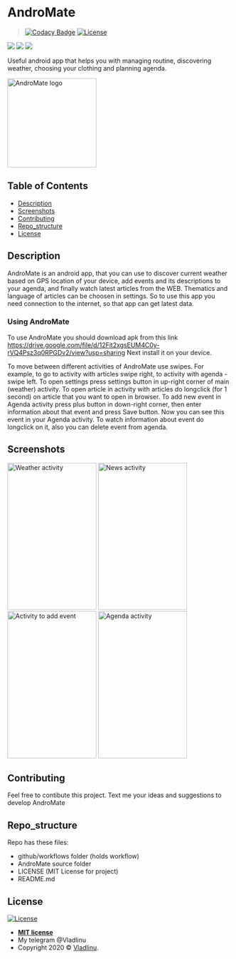 # AndroMate
> [![Codacy Badge](https://api.codacy.com/project/badge/Grade/94932aa5a35d4d3dbf011e6927a38400)](https://app.codacy.com/gh/vladlinu/AndroMate?utm_source=github.com&utm_medium=referral&utm_content=vladlinu/AndroMate&utm_campaign=Badge_Grade)
> [![License](http://img.shields.io/:license-mit-blue.svg?style=flat-square)](http://badges.mit-license.org)
<p>
<img src="https://img.shields.io/badge/Android-3DDC84?style=for-the-badge&logo=android&logoColor=white" />
<img src="https://img.shields.io/badge/Java-ED8B00?style=for-the-badge&logo=java&logoColor=white" />
<img src="https://img.shields.io/badge/SQLite-07405E?style=for-the-badge&logo=sqlite&logoColor=white"/>
</p>
Useful android app that helps you with managing routine, discovering weather, choosing your clothing and planning agenda. 

<p align="left">
  <img src="https://github.com/vladlinu/AndroMate/blob/experimental/AndroMate/images/AndroMate_logo.png" width="200" title="AndroMate logo">
</p>

## Table of Contents

-   [Description](#description)
-   [Screenshots](#screenshots)
-   [Contributing](#contributing)
-   [Repo_structure](#repo_structure)
-   [License](#license)

## Description

AndroMate is an android app, that you can use to discover current weather based on GPS location of your device, add events and its descriptions to your agenda, and finally watch latest articles from the WEB. Thematics and language of articles can be choosen in settings. So to use this app you need connection to the internet, so that app can get latest data.

### Using AndroMate

To use AndroMate you should download apk from this link https://drive.google.com/file/d/12Fit2xgsEUM4C0y-rVQ4Psz3q0RPGDv2/view?usp=sharing
Next install it on your device. 

To move between different activities of AndroMate use swipes. For example, to go to activity with articles swipe right, to activity with agenda - swipe left. To open settings press settings button in up-right corner of main (weather) activity. To open article in activity with articles do longclick (for 1 second) on article that you want to open in browser. To add new event in Agenda activity press plus button in down-right corner, then enter information about that event and press Save button. Now you can see this event in your Agenda activity. To watch information about event do longclick on it, also you can delete event from agenda.

## Screenshots

<p align="left">
  <img src="https://github.com/vladlinu/AndroMate/blob/experimental/AndroMate/images/Weather.png" height="330" width="200" title="Weather activity">
  <img src="https://github.com/vladlinu/AndroMate/blob/experimental/AndroMate/images/News.png" height="330" width="200" title="News activity">
  <img src="https://github.com/vladlinu/AndroMate/blob/experimental/AndroMate/images/Event.png" height="330" width="200" title="Activity to add event">
  <img src="https://github.com/vladlinu/AndroMate/blob/experimental/AndroMate/images/Agenda.png" height="330"  width="200" title="Agenda activity">
</p>

## Contributing

Feel free to contibute this project.
Text me your ideas and suggestions to develop AndroMate

## Repo_structure

Repo has these files:
-   github/workflows folder (holds workflow)
-   AndroMate source folder
-   LICENSE (MIT License for project)
-   README.md

## License

[![License](http://img.shields.io/:license-mit-blue.svg?style=flat-square)](http://badges.mit-license.org)

-   **[MIT license](http://opensource.org/licenses/mit-license.php)**
-   My telegram @Vladlinu
-   Copyright 2020 © <a href="https://github.com/vladlinu" target="_blank">Vladlinu</a>.
